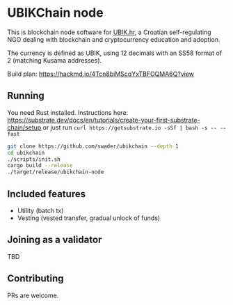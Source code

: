 # UBIKChain node

This is blockchain node software for [UBIK.hr](https://ubik.hr), a Croatian self-regulating NGO dealing with blockchain and cryptocurrency education and adoption.

The currency is defined as UBIK, using 12 decimals with an SS58 format of 2 (matching Kusama addresses).

Build plan: https://hackmd.io/4Tcn8biMScqYxTBFOQMA6Q?view

## Running

You need Rust installed. Instructions here: https://substrate.dev/docs/en/tutorials/create-your-first-substrate-chain/setup or just run `curl https://getsubstrate.io -sSf | bash -s -- --fast`

```bash
git clone https://github.com/swader/ubikchain --depth 1
cd ubikchain
./scripts/init.sh
cargo build --release
./target/release/ubikchain-node
```

## Included features

- Utility (batch tx)
- Vesting (vested transfer, gradual unlock of funds)

## Joining as a validator

TBD

## Contributing

PRs are welcome.
